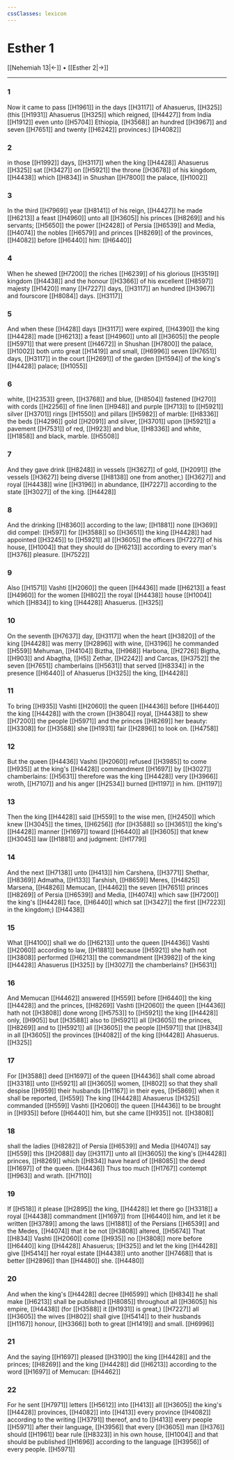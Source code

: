 ```yaml
---
cssClasses: lexicon
---
```

# Esther 1

[[Nehemiah 13|←]] • [[Esther 2|→]]

---

### 1
Now it came to pass [[H1961]] in the days [[H3117]] of Ahasuerus, [[H325]] (this [[H1931]] Ahasuerus [[H325]] which reigned, [[H4427]] from India [[H1912]] even unto [[H5704]] Ethiopia, [[H3568]] an hundred [[H3967]] and seven [[H7651]] and twenty [[H6242]] provinces:) [[H4082]]

### 2
in those [[H1992]] days, [[H3117]] when the king [[H4428]] Ahasuerus [[H325]] sat [[H3427]] on [[H5921]] the throne [[H3678]] of his kingdom, [[H4438]] which [[H834]] in Shushan [[H7800]] the palace, [[H1002]]

### 3
In the third [[H7969]] year [[H8141]] of his reign, [[H4427]] he made [[H6213]] a feast [[H4960]] unto all [[H3605]] his princes [[H8269]] and his servants; [[H5650]] the power [[H2428]] of Persia [[H6539]] and Media, [[H4074]] the nobles [[H6579]] and princes [[H8269]] of the provinces, [[H4082]] before [[H6440]] him: [[H6440]]

### 4
When he shewed [[H7200]] the riches [[H6239]] of his glorious [[H3519]] kingdom [[H4438]] and the honour [[H3366]] of his excellent [[H8597]] majesty [[H1420]] many [[H7227]] days, [[H3117]] an hundred [[H3967]] and fourscore [[H8084]] days. [[H3117]]

### 5
And when these [[H428]] days [[H3117]] were expired, [[H4390]] the king [[H4428]] made [[H6213]] a feast [[H4960]] unto all [[H3605]] the people [[H5971]] that were present [[H4672]] in Shushan [[H7800]] the palace, [[H1002]] both unto great [[H1419]] and small, [[H6996]] seven [[H7651]] days, [[H3117]] in the court [[H2691]] of the garden [[H1594]] of the king's [[H4428]] palace; [[H1055]]

### 6
white, [[H2353]] green, [[H3768]] and blue, [[H8504]] fastened [[H270]] with cords [[H2256]] of fine linen [[H948]] and purple [[H713]] to [[H5921]] silver [[H3701]] rings [[H1550]] and pillars [[H5982]] of marble: [[H8336]] the beds [[H4296]] gold [[H2091]] and silver, [[H3701]] upon [[H5921]] a pavement [[H7531]] of red, [[H923]] and blue, [[H8336]] and white, [[H1858]] and black, marble. [[H5508]]

### 7
And they gave drink [[H8248]] in vessels [[H3627]] of gold, [[H2091]] (the vessels [[H3627]] being diverse [[H8138]] one from another,) [[H3627]] and royal [[H4438]] wine [[H3196]] in abundance, [[H7227]] according to the state [[H3027]] of the king. [[H4428]]

### 8
And the drinking [[H8360]] according to the law; [[H1881]] none [[H369]] did compel: [[H597]] for [[H3588]] so [[H3651]] the king [[H4428]] had appointed [[H3245]] to [[H5921]] all [[H3605]] the officers [[H7227]] of his house, [[H1004]] that they should do [[H6213]] according to every man's [[H376]] pleasure. [[H7522]]

### 9
Also [[H1571]] Vashti [[H2060]] the queen [[H4436]] made [[H6213]] a feast [[H4960]] for the women [[H802]] the royal [[H4438]] house [[H1004]] which [[H834]] to king [[H4428]] Ahasuerus. [[H325]]

### 10
On the seventh [[H7637]] day, [[H3117]] when the heart [[H3820]] of the king [[H4428]] was merry [[H2896]] with wine, [[H3196]] he commanded [[H559]] Mehuman, [[H4104]] Biztha, [[H968]] Harbona, [[H2726]] Bigtha, [[H903]] and Abagtha, [[H5]] Zethar, [[H2242]] and Carcas, [[H3752]] the seven [[H7651]] chamberlains [[H5631]] that served [[H8334]] in the presence [[H6440]] of Ahasuerus [[H325]] the king, [[H4428]]

### 11
To bring [[H935]] Vashti [[H2060]] the queen [[H4436]] before [[H6440]] the king [[H4428]] with the crown [[H3804]] royal, [[H4438]] to shew [[H7200]] the people [[H5971]] and the princes [[H8269]] her beauty: [[H3308]] for [[H3588]] she [[H1931]] fair [[H2896]] to look on. [[H4758]]

### 12
But the queen [[H4436]] Vashti [[H2060]] refused [[H3985]] to come [[H935]] at the king's [[H4428]] commandment [[H1697]] by [[H3027]] chamberlains: [[H5631]] therefore was the king [[H4428]] very [[H3966]] wroth, [[H7107]] and his anger [[H2534]] burned [[H1197]] in him. [[H1197]]

### 13
Then the king [[H4428]] said [[H559]] to the wise men, [[H2450]] which knew [[H3045]] the times, [[H6256]] (for [[H3588]] so [[H3651]] the king's [[H4428]] manner [[H1697]] toward [[H6440]] all [[H3605]] that knew [[H3045]] law [[H1881]] and judgment: [[H1779]]

### 14
And the next [[H7138]] unto [[H413]] him Carshena, [[H3771]] Shethar, [[H8369]] Admatha, [[H133]] Tarshish, [[H8659]] Meres, [[H4825]] Marsena, [[H4826]] Memucan, [[H4462]] the seven [[H7651]] princes [[H8269]] of Persia [[H6539]] and Media, [[H4074]] which saw [[H7200]] the king's [[H4428]] face, [[H6440]] which sat [[H3427]] the first [[H7223]] in the kingdom;) [[H4438]]

### 15
What [[H4100]] shall we do [[H6213]] unto the queen [[H4436]] Vashti [[H2060]] according to law, [[H1881]] because [[H5921]] she hath not [[H3808]] performed [[H6213]] the commandment [[H3982]] of the king [[H4428]] Ahasuerus [[H325]] by [[H3027]] the chamberlains? [[H5631]]

### 16
And Memucan [[H4462]] answered [[H559]] before [[H6440]] the king [[H4428]] and the princes, [[H8269]] Vashti [[H2060]] the queen [[H4436]] hath not [[H3808]] done wrong [[H5753]] to [[H5921]] the king [[H4428]] only, [[H905]] but [[H3588]] also to [[H5921]] all [[H3605]] the princes, [[H8269]] and to [[H5921]] all [[H3605]] the people [[H5971]] that [[H834]] in all [[H3605]] the provinces [[H4082]] of the king [[H4428]] Ahasuerus. [[H325]]

### 17
For [[H3588]] deed [[H1697]] of the queen [[H4436]] shall come abroad [[H3318]] unto [[H5921]] all [[H3605]] women, [[H802]] so that they shall despise [[H959]] their husbands [[H1167]] in their eyes, [[H5869]] when it shall be reported, [[H559]] The king [[H4428]] Ahasuerus [[H325]] commanded [[H559]] Vashti [[H2060]] the queen [[H4436]] to be brought in [[H935]] before [[H6440]] him, but she came [[H935]] not. [[H3808]]

### 18
shall the ladies [[H8282]] of Persia [[H6539]] and Media [[H4074]] say [[H559]] this [[H2088]] day [[H3117]] unto all [[H3605]] the king's [[H4428]] princes, [[H8269]] which [[H834]] have heard of [[H8085]] the deed [[H1697]] of the queen. [[H4436]] Thus too much [[H1767]] contempt [[H963]] and wrath. [[H7110]]

### 19
If [[H518]] it please [[H2895]] the king, [[H4428]] let there go [[H3318]] a royal [[H4438]] commandment [[H1697]] from [[H6440]] him, and let it be written [[H3789]] among the laws [[H1881]] of the Persians [[H6539]] and the Medes, [[H4074]] that it be not [[H3808]] altered, [[H5674]] That [[H834]] Vashti [[H2060]] come [[H935]] no [[H3808]] more before [[H6440]] king [[H4428]] Ahasuerus; [[H325]] and let the king [[H4428]] give [[H5414]] her royal estate [[H4438]] unto another [[H7468]] that is better [[H2896]] than [[H4480]] she. [[H4480]]

### 20
And when the king's [[H4428]] decree [[H6599]] which [[H834]] he shall make [[H6213]] shall be published [[H8085]] throughout all [[H3605]] his empire, [[H4438]] (for [[H3588]] it [[H1931]] is great,) [[H7227]] all [[H3605]] the wives [[H802]] shall give [[H5414]] to their husbands [[H1167]] honour, [[H3366]] both to great [[H1419]] and small. [[H6996]]

### 21
And the saying [[H1697]] pleased [[H3190]] the king [[H4428]] and the princes; [[H8269]] and the king [[H4428]] did [[H6213]] according to the word [[H1697]] of Memucan: [[H4462]]

### 22
For he sent [[H7971]] letters [[H5612]] into [[H413]] all [[H3605]] the king's [[H4428]] provinces, [[H4082]] into [[H413]] every province [[H4082]] according to the writing [[H3791]] thereof, and to [[H413]] every people [[H5971]] after their language, [[H3956]] that every [[H3605]] man [[H376]] should [[H1961]] bear rule [[H8323]] in his own house, [[H1004]] and that should be published [[H1696]] according to the language [[H3956]] of every people. [[H5971]]